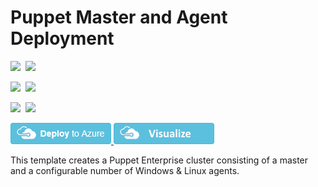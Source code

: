 # Puppet Master and Agent Deployment

<IMG SRC="https://azurequickstartsservice.blob.core.windows.net/badges/puppet-enterprise-cluster/PublicLastTestDate.svg" />&nbsp;
<IMG SRC="https://azurequickstartsservice.blob.core.windows.net/badges/puppet-enterprise-cluster/PublicDeployment.svg" />&nbsp;

<IMG SRC="https://azurequickstartsservice.blob.core.windows.net/badges/puppet-enterprise-cluster/FairfaxLastTestDate.svg" />&nbsp;
<IMG SRC="https://azurequickstartsservice.blob.core.windows.net/badges/puppet-enterprise-cluster/FairfaxDeployment.svg" />&nbsp;

<IMG SRC="https://azurequickstartsservice.blob.core.windows.net/badges/puppet-enterprise-cluster/BestPracticeResult.svg" />&nbsp;
<IMG SRC="https://azurequickstartsservice.blob.core.windows.net/badges/puppet-enterprise-cluster/CredScanResult.svg" />&nbsp;

<a href="https://portal.azure.com/#create/Microsoft.Template/uri/https%3A%2F%2Fraw.githubusercontent.com%2Fkenazk%2Fazure-quickstart-templates%2Fmaster%2Fpuppet-enterprise-cluster%2Fazuredeploy.json" target="_blank">
    <img src="https://raw.githubusercontent.com/Azure/azure-quickstart-templates/master/1-CONTRIBUTION-GUIDE/images/deploytoazure.png"/>
</a>

<a href="http://armviz.io/#/?load=https%3A%2F%2Fraw.githubusercontent.com%2Fkenazk%2Fazure-quickstart-templates%2Fmaster%2Fpuppet-enterprise-cluster%2Fazuredeploy.json" target="_blank">
    <img src="https://raw.githubusercontent.com/Azure/azure-quickstart-templates/master/1-CONTRIBUTION-GUIDE/images/visualizebutton.png"/>
</a>

This template creates a Puppet Enterprise cluster consisting of a master and a configurable number of Windows & Linux agents.

